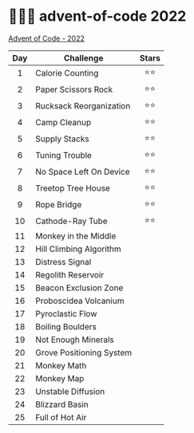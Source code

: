 # 🎄👨‍💻 advent-of-code 2022

[Advent of Code - 2022](https://adventofcode.com/2022)

| Day | Challenge                | Stars  |
| :-: | ------------------------ | :----: |
|  1  | Calorie Counting         | ⭐️⭐️ |
|  2  | Paper Scissors Rock      | ⭐️⭐️ |
|  3  | Rucksack Reorganization  | ⭐️⭐️ |
|  4  | Camp Cleanup             | ⭐️⭐️ |
|  5  | Supply Stacks            | ⭐️⭐️ |
|  6  | Tuning Trouble           | ⭐️⭐️ |
|  7  | No Space Left On Device  | ⭐️⭐️ |
|  8  | Treetop Tree House       | ⭐️⭐️ |
|  9  | Rope Bridge              | ⭐️⭐️ |
| 10  | Cathode-Ray Tube         | ⭐️⭐️ |
| 11  | Monkey in the Middle     |        |
| 12  | Hill Climbing Algorithm  |        |
| 13  | Distress Signal          |        |
| 14  | Regolith Reservoir       |        |
| 15  | Beacon Exclusion Zone    |        |
| 16  | Proboscidea Volcanium    |        |
| 17  | Pyroclastic Flow         |        |
| 18  | Boiling Boulders         |        |
| 19  | Not Enough Minerals      |        |
| 20  | Grove Positioning System |        |
| 21  | Monkey Math              |        |
| 22  | Monkey Map               |        |
| 23  | Unstable Diffusion       |        |
| 24  | Blizzard Basin           |        |
| 25  | Full of Hot Air          |        |

